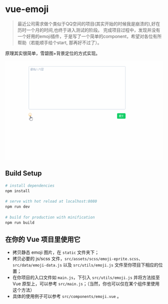 # vue-emoji


> 最近公司需求做个类似于QQ空间的项目(其实开始的时候我是崩溃的),好在历时一个月的时间,也终于进入测试的阶段。
> 完成项目过程中，发现并没有一个好用的emoji插件，于是写了一个简单的component，希望对各位有所帮助（若能顺手给个start, 那再好不过了）。

原理其实很简单，雪碧图+背景定位的方式实现。



![](./gif/demo.gif)




## Build Setup

``` bash
# install dependencies
npm install

# serve with hot reload at localhost:8080
npm run dev

# build for production with minification
npm run build

```

## 在你的 Vue 项目里使用它

- 拷贝静态 emoji 图片，在 `static` 文件夹下；
- 拷贝必要的 js/scss 文件，`src/assets/scss/emoji-eprite.scss`、`src/data/emoji-data.js` 以及 `src/utils/emoji.js` 文件至你项目下相应的位置；
- 在你项目的入口文件如 `main.js`，下引入 `src/utils/emoji.js` 并将方法挂至 Vue 原型上，可以参考 `src/main.js`；（当然，你也可以仅在某个组件里使用这个方法）
- 具体的使用例子可以参考 `src/components/emoji.vue` 。
